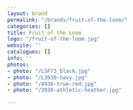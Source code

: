 ```yaml
---
layout: brand
permalink: "/brands/fruit-of-the-loom/"
categories: []
title: Fruit of the Loom
logo: "/fruit-of-the-loom.jpg"
website: ''
catalogues: []
info: ''
photos:
- photo: "/LSF73_black.jpg"
- photo: "/L3930-navy.jpg"
- photo: "/4930-true-red.jpg"
- photo: "/3930-athletic-heather.jpg"

---
```

